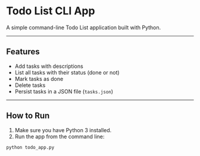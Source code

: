 # Todo List CLI App

A simple command-line Todo List application built with Python.

---

## Features

- Add tasks with descriptions
- List all tasks with their status (done or not)
- Mark tasks as done
- Delete tasks
- Persist tasks in a JSON file (`tasks.json`)

---

## How to Run

1. Make sure you have Python 3 installed.
2. Run the app from the command line:

```bash
python todo_app.py
